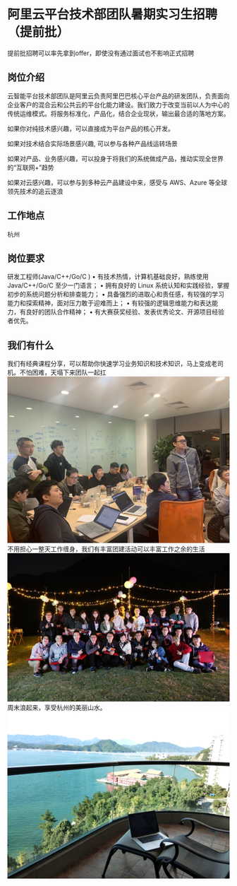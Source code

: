 # 阿里云平台技术部团队暑期实习生招聘（提前批）
提前批招聘可以率先拿到offer，即使没有通过面试也不影响正式招聘
## 岗位介绍
<p>云智能平台技术部团队是阿里云负责阿里巴巴核心平台产品的研发团队，负责面向企业客户的混合云和公共云的平台化能力建设。我们致力于改变当前以人为中心的传统运维模式。将服务标准化，产品化，结合企业现状，输出最合适的落地方案。</p>
<p>如果你对纯技术感兴趣，可以直接成为平台产品的核心开发。</p>
<p>如果对技术结合实际场景感兴趣, 可以参与各种产品线运转场景</p>
<p>如果对产品、业务感兴趣，可以投身于将我们的系统做成产品，推动实现全世界的“互联网+”趋势</p>
<p>如果对云感兴趣，可以参与到多种云产品建设中来，感受与 AWS、Azure 等全球领先技术的追云逐浪</p>

## 工作地点
杭州
## 岗位要求
研发工程师(Java/C++/Go/C )
• 有技术热情，计算机基础良好，熟练使用 Java/C++/Go/C 至少一门语言；
• 拥有良好的 Linux 系统认知和实践经验，掌握初步的系统问题分析和排查能力；
• 具备强烈的进取心和责任感，有较强的学习能力和探索精神，面对压力敢于迎难而上；
• 有较强的逻辑思维能力和表达能力，有良好的团队合作精神；
• 有大赛获奖经验、发表优秀论文、开源项目经验者优先。

## 我们有什么
我们有经典课程分享，可以帮助你快速学习业务知识和技术知识，马上变成老司机。不怕困难，天塌下来团队一起扛
![Image text](https://github.com/0haha/We-Are-Alibaba/blob/master/757AA224-F8F3-40C9-89BB-7CC387B5BC6C.png)
不用担心一整天工作缠身，我们有丰富团建活动可以丰富工作之余的生活
![Image text](https://github.com/0haha/We-Are-Alibaba/blob/master/20183月底桐庐合影.jpg)
周末浪起来，享受杭州的美丽山水。
![Image text](https://github.com/0haha/We-Are-Alibaba/blob/master/IMG_20190921_154203.jpg)



